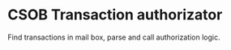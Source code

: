 CSOB Transaction authorizator
=============================

Find transactions in mail box, parse and call authorization logic.
